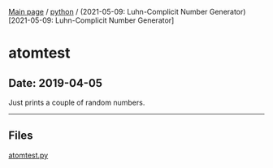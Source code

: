 [Main page](/) / [python](/python) / (2021-05-09: Luhn-Complicit Number Generator)[2021-05-09: Luhn-Complicit Number Generator]

# atomtest

## Date: 2019-04-05

Just prints a couple of random numbers.

-----

## Files

[atomtest.py](atomtest.py)
